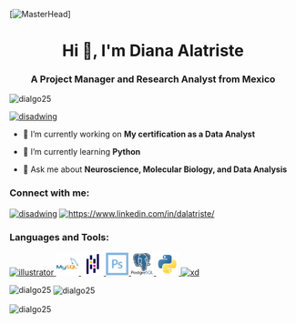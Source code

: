 [![MasterHead](https://www.canva.com/design/DAFvpXVFaWY/RlacdM9eoBkRgK_NwavTow/watch?utm_content=DAFvpXVFaWY&utm_campaign=designshare&utm_medium=link&utm_source=publishsharelink)]
<h1 align="center">Hi 👋, I'm Diana Alatriste</h1>
<h3 align="center">A Project Manager and Research Analyst from Mexico</h3>


<p align="left"> <img src="https://komarev.com/ghpvc/?username=dialgo25&label=Profile%20views&color=0e75b6&style=flat" alt="dialgo25" /> </p>

<p align="left"> <a href="https://twitter.com/disadwing" target="blank"><img src="https://img.shields.io/twitter/follow/disadwing?logo=twitter&style=for-the-badge" alt="disadwing" /></a> </p>

- 🔭 I’m currently working on **My certification as a Data Analyst**

- 🌱 I’m currently learning **Python**

- 💬 Ask me about **Neuroscience, Molecular Biology, and Data Analysis**

<h3 align="left">Connect with me:</h3>
<p align="left">
<a href="https://twitter.com/disadwing" target="blank"><img align="center" src="https://raw.githubusercontent.com/rahuldkjain/github-profile-readme-generator/master/src/images/icons/Social/twitter.svg" alt="disadwing" height="30" width="40" /></a>
<a href="https://linkedin.com/in/https://www.linkedin.com/in/dalatriste/" target="blank"><img align="center" src="https://raw.githubusercontent.com/rahuldkjain/github-profile-readme-generator/master/src/images/icons/Social/linked-in-alt.svg" alt="https://www.linkedin.com/in/dalatriste/" height="30" width="40" /></a>
</p>

<h3 align="left">Languages and Tools:</h3>
<p align="left"> <a href="https://www.adobe.com/in/products/illustrator.html" target="_blank" rel="noreferrer"> <img src="https://www.vectorlogo.zone/logos/adobe_illustrator/adobe_illustrator-icon.svg" alt="illustrator" width="40" height="40"/> </a> <a href="https://www.mysql.com/" target="_blank" rel="noreferrer"> <img src="https://raw.githubusercontent.com/devicons/devicon/master/icons/mysql/mysql-original-wordmark.svg" alt="mysql" width="40" height="40"/> </a> <a href="https://pandas.pydata.org/" target="_blank" rel="noreferrer"> <img src="https://raw.githubusercontent.com/devicons/devicon/2ae2a900d2f041da66e950e4d48052658d850630/icons/pandas/pandas-original.svg" alt="pandas" width="40" height="40"/> </a> <a href="https://www.photoshop.com/en" target="_blank" rel="noreferrer"> <img src="https://raw.githubusercontent.com/devicons/devicon/master/icons/photoshop/photoshop-line.svg" alt="photoshop" width="40" height="40"/> </a> <a href="https://www.postgresql.org" target="_blank" rel="noreferrer"> <img src="https://raw.githubusercontent.com/devicons/devicon/master/icons/postgresql/postgresql-original-wordmark.svg" alt="postgresql" width="40" height="40"/> </a> <a href="https://www.python.org" target="_blank" rel="noreferrer"> <img src="https://raw.githubusercontent.com/devicons/devicon/master/icons/python/python-original.svg" alt="python" width="40" height="40"/> </a> <a href="https://www.adobe.com/products/xd.html" target="_blank" rel="noreferrer"> <img src="https://cdn.worldvectorlogo.com/logos/adobe-xd.svg" alt="xd" width="40" height="40"/> </a> </p>

<p><img align="left" src="https://github-readme-stats.vercel.app/api/top-langs?username=dialgo25&show_icons=true&locale=en&layout=compact" alt="dialgo25" /></p>

<p>&nbsp;<img align="center" src="https://github-readme-stats.vercel.app/api?username=dialgo25&show_icons=true&locale=en" alt="dialgo25" /></p>

<p><img align="center" src="https://github-readme-streak-stats.herokuapp.com/?user=dialgo25&" alt="dialgo25" /></p>
